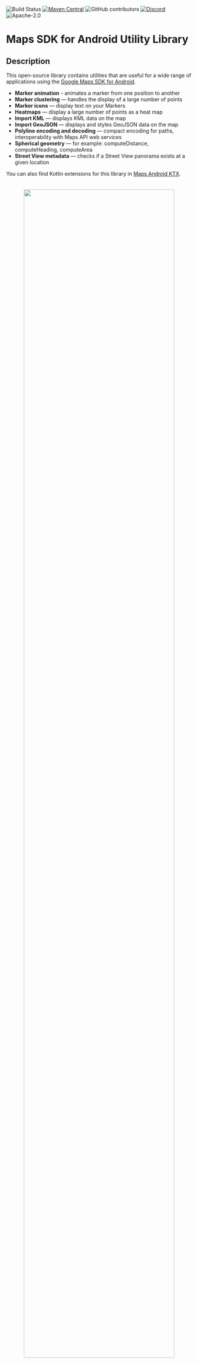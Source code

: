 ![Build Status](https://github.com/googlemaps/android-maps-utils/actions/workflows/test.yml/badge.svg?branch=main)
[![Maven Central](https://maven-badges.herokuapp.com/maven-central/com.google.maps.android/android-maps-utils/badge.svg)](https://maven-badges.herokuapp.com/maven-central/com.google.maps.android/android-maps-utils)
![GitHub contributors](https://img.shields.io/github/contributors/googlemaps/android-maps-utils?color=green)
[![Discord](https://img.shields.io/discord/676948200904589322)](https://discord.gg/hYsWbmk)
![Apache-2.0](https://img.shields.io/badge/license-Apache-blue)

# Maps SDK for Android Utility Library

## Description

This open-source library contains utilities that are useful for a wide
range of applications using the [Google Maps SDK for Android][android-site].

- **Marker animation** - animates a marker from one position to another
- **Marker clustering** — handles the display of a large number of points
- **Marker icons** — display text on your Markers
- **Heatmaps** — display a large number of points as a heat map
- **Import KML** — displays KML data on the map
- **Import GeoJSON** — displays and styles GeoJSON data on the map
- **Polyline encoding and decoding** — compact encoding for paths,
  interoperability with Maps API web services
- **Spherical geometry** — for example: computeDistance, computeHeading,
  computeArea
- **Street View metadata** — checks if a Street View panorama exists at a given location

You can also find Kotlin extensions for this library in [Maps Android KTX][android-maps-ktx].

<p align="center"><img width="90%" vspace="20" src="https://cloud.githubusercontent.com/assets/1950036/6629704/f57bc6d8-c908-11e4-815a-0d909fe02f99.gif"></p>

## Requirements

* Android API level 21+
- An [API key](https://developers.google.com/maps/documentation/android-sdk/get-api-key)

## Installation

```groovy
dependencies {
    // Utilities for Maps SDK for Android (requires Google Play Services)
    // You do not need to add a separate dependency for the Maps SDK for Android
    // since this library builds in the compatible version of the Maps SDK.
    implementation 'com.google.maps.android:android-maps-utils:3.8.0'

    // Optionally add the Kotlin Extensions (KTX) for full Kotlin language support
    // See latest version at https://github.com/googlemaps/android-maps-ktx
    // implementation 'com.google.maps.android:maps-utils-ktx:<latest-version>'
}
```

## Demo App

<img src="https://developers.google.com/maps/documentation/android-sdk/images/utility-markercluster.png" width="150" align=right>

This repository includes a [sample app](demo) that illustrates the use of this library.

To run the demo app, you'll have to:

1. [Get a Maps API key](https://developers.google.com/maps/documentation/android-sdk/get-api-key)
1. Add a file `local.properties` in the root project (this file should *NOT* be under version control to protect your API key)
1. Add a single line to `local.properties` that looks like `MAPS_API_KEY=YOUR_API_KEY`, where `YOUR_API_KEY` is the API key you obtained in the first step
1. Build and run the `debug` variant for the Maps SDK for Android version

## Documentation

See the [reference documentation][dokka] for a full list of classes and their methods.

## Usage

Full guides for using the utilities are published in
[Google Maps Platform documentation][devsite-guide].

<details>
  <summary>Marker utilities</summary>

### Marker utilities

- Marker animation [source](https://github.com/googlemaps/android-maps-utils/blob/main/library/src/main/java/com/google/maps/android/ui/AnimationUtil.java), [sample code](https://github.com/googlemaps/android-maps-utils/blob/main/demo/src/main/java/com/google/maps/android/utils/demo/AnimationUtilDemoActivity.java)
- Marker clustering [source](https://github.com/googlemaps/android-maps-utils/tree/main/library/src/main/java/com/google/maps/android/clustering), [guide](https://developers.google.com/maps/documentation/android-sdk/utility/marker-clustering)
- Advanced Markers clustering [source](https://github.com/googlemaps/android-maps-utils/tree/main/library/src/main/java/com/google/maps/android/clustering), [sample code](https://github.com/googlemaps/android-maps-utils/blob/main/demo/src/main/java/com/google/maps/android/utils/demo/CustomAdvancedMarkerClusteringDemoActivity.java)
- Marker icons [source](https://github.com/googlemaps/android-maps-utils/blob/main/library/src/main/java/com/google/maps/android/ui/IconGenerator.java), [sample code](https://github.com/googlemaps/android-maps-utils/blob/main/demo/src/main/java/com/google/maps/android/utils/demo/IconGeneratorDemoActivity.java)

</details>

<details>
  <summary>Data visualization utilities</summary>

### Data visualization utilities

- Display heat maps [source](https://github.com/googlemaps/android-maps-utils/tree/main/library/src/main/java/com/google/maps/android/heatmaps), [guide](https://developers.google.com/maps/documentation/android-sdk/utility/heatmap)
- Import GeoJSON [source](https://github.com/googlemaps/android-maps-utils/tree/main/library/src/main/java/com/google/maps/android/data/geojson), [guide](https://developers.google.com/maps/documentation/android-sdk/utility/geojson)
- Import KML [source](https://github.com/googlemaps/android-maps-utils/tree/main/library/src/main/java/com/google/maps/android/data/kml), [guide](https://developers.google.com/maps/documentation/android-sdk/utility/kml)

</details>

<details>
  <summary>Polyline and spherical geometry utilities</summary>

### Additional utilities

- Polyline encoding and decoding [source](https://github.com/googlemaps/android-maps-utils/blob/main/library/src/main/java/com/google/maps/android/PolyUtil.java), [encoding sample](https://github.com/googlemaps/android-maps-utils/blob/main/demo/src/main/java/com/google/maps/android/utils/demo/PolySimplifyDemoActivity.java), [decoding sample](https://github.com/googlemaps/android-maps-utils/blob/main/demo/src/main/java/com/google/maps/android/utils/demo/PolyDecodeDemoActivity.java)
- Spherical geometry [source](https://github.com/googlemaps/android-maps-utils/blob/main/library/src/main/java/com/google/maps/android/SphericalUtil.java), [compute distance sample](https://github.com/googlemaps/android-maps-utils/blob/main/demo/src/main/java/com/google/maps/android/utils/demo/DistanceDemoActivity.java)

</details>

<details>
  <summary>Street View metadata utility</summary>

### Street View metadata utility

The StreetViewUtil class provides functionality to check whether a location is supported in StreetView. You can avoid errors when [adding a Street View panorama](https://developers.google.com/maps/documentation/android-sdk/streetview) to an Android app by calling this metadata utility and only adding a Street View panorama if the response is `OK`.

```kotlin
StreetViewUtils.fetchStreetViewData(LatLng(8.1425918, 11.5386121), BuildConfig.MAPS_API_KEY,Source.DEFAULT)
```

`fetchStreetViewData` will return `NOT_FOUND`, `OK`, `ZERO_RESULTS` or `REQUEST_DENIED`, depending on the response.

By default, the `Source` is set to `Source.DEFAULT`, but you can also specify `Source.OUTDOOR` to request outdoor Street View panoramas.

</details>

<details>
  <summary>Migration Guide from v0.x to 1.0</summary>

### Migrating from v0.x to 1.0

Improvements made in version [1.0.0](https://github.com/googlemaps/android-maps-utils/releases/tag/1.0.0) of the library to support multiple layers on the map caused breaking changes to versions prior to it. These changes also modify behaviors that are documented in the [Maps SDK for Android Maps documentation](https://developers.google.com/maps/documentation/android-sdk/intro) site. This section outlines all those changes and how you can migrate to use this library since version 1.0.0.


### Adding Click Events

Click events originate in the layer-specific object that added the marker/ground overlay/polyline/polygon. In each layer, the click handlers are passed to the marker, ground overlay, polyline, or polygon `Collection` object.

```java
// Clustering
ClusterManager<ClusterItem> clusterManager = // Initialize ClusterManager - if you're using multiple maps features, use the constructor that passes in Manager objects (see next section)
clusterManager.setOnClusterItemClickListener(item -> {
    // Listen for clicks on a cluster item here
    return false;
});
clusterManager.setOnClusterClickListener(item -> {
    // Listen for clicks on a cluster here
    return false;
});

// GeoJson
GeoJsonLayer geoJsonLayer = // Initialize GeoJsonLayer - if you're using multiple maps features, use the constructor that passes in Manager objects (see next section)
geoJsonLayer.setOnFeatureClickListener(feature -> {
    // Listen for clicks on GeoJson features here
});

// KML
KmlLayer kmlLayer = // Initialize KmlLayer - if you're using multiple maps features, use the constructor that passes in Manager objects (see next section)
kmlLayer.setOnFeatureClickListener(feature -> {
    // Listen for clicks on KML features here
});
```

#### Using Manager Objects

If you use one of Manager objects in the package `com.google.maps.android` (e.g. `GroundOverlayManager`, `MarkerManager`, etc.), say from adding a KML layer, GeoJson layer, or Clustering, you will have to rely on the Collection specific to add an object to the map rather than adding that object directly to `GoogleMap`. This is because each Manager sets itself as a click listener so that it can manage click events coming from multiple layers.

For example, if you have additional `GroundOverlay` objects:

_New_

```java
GroundOverlayManager groundOverlayManager = // Initialize

// Create a new collection first
GroundOverlayManager.Collection groundOverlayCollection = groundOverlayManager.newCollection();

// Add a new ground overlay
GroundOverlayOptions options = // ...
groundOverlayCollection.addGroundOverlay(options);
```

_Old_

```java
GroundOverlayOptions options = // ...
googleMap.addGroundOverlay(options);
```

This same pattern applies for `Marker`, `Circle`, `Polyline`, and `Polygon`.

### Adding a Custom Info Window
If you use `MarkerManager`, adding an `InfoWindowAdapter` and/or an `OnInfoWindowClickListener` should be done on the `MarkerManager.Collection` object.

_New_
```java
CustomInfoWindowAdapter adapter = // ...
OnInfoWindowClickListener listener = // ...

// Create a new Collection from a MarkerManager
MarkerManager markerManager = // ...
MarkerManager.Collection collection = markerManager.newCollection();

// Set InfoWindowAdapter and OnInfoWindowClickListener
collection.setInfoWindowAdapter(adapter);
collection.setOnInfoWindowClickListener(listener);

// Alternatively, if you are using clustering
ClusterManager<ClusterItem> clusterManager = // ...
MarkerManager.Collection markerCollection = clusterManager.getMarkerCollection();
markerCollection.setInfoWindowAdapter(adapter);
markerCollection.setOnInfoWindowClickListener(listener);
```

_Old_
```java
CustomInfoWindowAdapter adapter = // ...
OnInfoWindowClickListener listener = // ...
googleMap.setInfoWindowAdapter(adapter);
googleMap.setOnInfoWindowClickListener(listener);
```

### Adding a Marker Drag Listener

If you use `MarkerManager`, adding an `OnMarkerDragListener` should be done on the `MarkerManager.Collection` object.

_New_
```java
// Create a new Collection from a MarkerManager
MarkerManager markerManager = // ...
MarkerManager.Collection collection = markerManager.newCollection();

// Add markers to collection
MarkerOptions markerOptions = // ...
collection.addMarker(markerOptions);
// ...

// Set OnMarkerDragListener
GoogleMap.OnMarkerDragListener listener = // ...
collection.setOnMarkerDragListener(listener);

// Alternatively, if you are using clustering
ClusterManager<ClusterItem> clusterManager = // ...
MarkerManager.Collection markerCollection = clusterManager.getMarkerCollection();
markerCollection.setOnMarkerDragListener(listener);
```

_Old_
```java
// Add markers
MarkerOptions markerOptions = // ...
googleMap.addMarker(makerOptions);

// Add listener
GoogleMap.OnMarkerDragListener listener = // ...
googleMap.setOnMarkerDragListener(listener);
```

### Clustering

[A bug](https://github.com/googlemaps/android-maps-utils/issues/90) was fixed in v1 to properly clear and re-add markers via the `ClusterManager`.

For example, this didn't work pre-v1, but works for v1 and later:

```java
clusterManager.clearItems();
clusterManager.addItems(items);
clusterManager.cluster();
```

If you're using custom clustering (i.e, if you're extending `DefaultClusterRenderer`), you must override two additional methods in v1:
*  `onClusterItemUpdated()` - should be the same* as your `onBeforeClusterItemRendered()` method
*  `onClusterUpdated()` - should be the same* as your `onBeforeClusterRendered()` method

**Note that these methods can't be identical, as you need to use a `Marker` instead of `MarkerOptions`*

See the [`CustomMarkerClusteringDemoActivity`](demo/src/gms/java/com/google/maps/android/utils/demo/CustomMarkerClusteringDemoActivity.java) in the demo app for a complete example.

_New_

```java
    private class PersonRenderer extends DefaultClusterRenderer<Person> {
        ...
        @Override
        protected void onBeforeClusterItemRendered(Person person, MarkerOptions markerOptions) {
            // Draw a single person - show their profile photo and set the info window to show their name
            markerOptions
                    .icon(getItemIcon(person))
                    .title(person.name);
        }

        /**
         * New in v1
         */
        @Override
        protected void onClusterItemUpdated(Person person, Marker marker) {
            // Same implementation as onBeforeClusterItemRendered() (to update cached markers)
            marker.setIcon(getItemIcon(person));
            marker.setTitle(person.name);
        }

        @Override
        protected void onBeforeClusterRendered(Cluster<Person> cluster, MarkerOptions markerOptions) {
            // Draw multiple people.
            // Note: this method runs on the UI thread. Don't spend too much time in here (like in this example).
            markerOptions.icon(getClusterIcon(cluster));
        }

        /**
         * New in v1
         */
        @Override
        protected void onClusterUpdated(Cluster<Person> cluster, Marker marker) {
            // Same implementation as onBeforeClusterRendered() (to update cached markers)
            marker.setIcon(getClusterIcon(cluster));
        }
        ...
    }
```

_Old_

```java
    private class PersonRenderer extends DefaultClusterRenderer<Person> {
        ...
        @Override
        protected void onBeforeClusterItemRendered(Person person, MarkerOptions markerOptions) {
            // Draw a single person - show their profile photo and set the info window to show their name
            markerOptions
                    .icon(getItemIcon(person))
                    .title(person.name);
        }

        @Override
        protected void onBeforeClusterRendered(Cluster<Person> cluster, MarkerOptions markerOptions) {
            // Draw multiple people.
            // Note: this method runs on the UI thread. Don't spend too much time in here (like in this example).
            markerOptions.icon(getClusterIcon(cluster));
        }
        ...
    }
```

</details>

## Contributing

Contributions are welcome and encouraged! See the [contributing guide](CONTRIBUTING.md) for more info.

## Support

This library is offered via an open source [license](LICENSE). It is not governed by the Google Maps Platform [Technical Support Services Guidelines](https://cloud.google.com/maps-platform/terms/tssg?utm_source=github&utm_medium=documentation&utm_campaign=&utm_content=web_components), the [SLA](https://cloud.google.com/maps-platform/terms/sla?utm_source=github&utm_medium=documentation&utm_campaign=&utm_content=web_components), or the [Deprecation Policy](https://cloud.google.com/maps-platform/terms?utm_source=github&utm_medium=documentation&utm_campaign=&utm_content=web_components) (however, any Google Maps Platform services used by the library remain subject to the Google Maps Platform Terms of Service).

This library adheres to [semantic versioning](https://semver.org/) to indicate when backwards-incompatible changes are introduced.

If you find a bug, or have a feature request, please [file an issue] on GitHub.

If you would like to get answers to technical questions from other Google Maps Platform developers, ask through one of our [developer community channels](https://developers.google.com/maps/developer-community?utm_source=github&utm_medium=documentation&utm_campaign=&utm_content=web_components) including the Google Maps Platform [Discord server].

[file an issue]: https://github.com/googlemaps/android-maps-utils/issues/new/choose
[pull request]: https://github.com/googlemaps/android-maps-utils/compare
[code of conduct]: CODE_OF_CONDUCT.md
[Discord server]: https://discord.gg/hYsWbmk
[android-site]: https://developers.google.com/maps/documentation/android-sdk
[devsite-guide]: https://developers.google.com/maps/documentation/android-sdk/utility
[dokka]: https://googlemaps.github.io/android-maps-utils/
[android-maps-ktx]: https://github.com/googlemaps/android-maps-ktx
